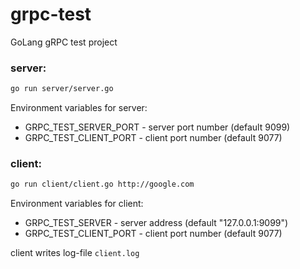 # grpc-test
GoLang gRPC test project

### server:
```bash
go run server/server.go
```
Environment variables for server:
- GRPC_TEST_SERVER_PORT - server port number (default 9099)
- GRPC_TEST_CLIENT_PORT - client port number (default 9077)


### client:
```bash
go run client/client.go http://google.com
```

Environment variables for client:
- GRPC_TEST_SERVER - server address (default "127.0.0.1:9099")
- GRPC_TEST_CLIENT_PORT - client port number (default 9077)

client writes log-file `client.log`
